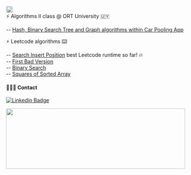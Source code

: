 <img height="18"  src="https://img.shields.io/badge/Code%20Lab%20-%20%236d95ed?style=plastic">
<br>
  ⚡  Algorithms II class @ ORT University 🇺🇾 <br>
  
  -- [Hash, Binary Search Tree and Graph algorithms within Car Pooling App](https://github.com/algoritmosii/CarPoolingApp)<br>

     
  ⚡  Leetcode algorithms  ⌨️
  
  -- [Search Insert Position](https://github.com/tchnorider/leetcode_problems/blob/main/src/SearchInsertPosition.java) best Leetcode runtime so far! 🔥 <br>
  -- [First Bad Version](https://leetcode.com/submissions/detail/925398292/)<br>
  -- [Binary Search](https://github.com/tchnorider/leetcode_problems/blob/main/src/BinarySearch.java)<br>
  -- [Squares of Sorted Array](https://github.com/tchnorider/leetcode_problems/blob/main/src/SquaresOfSortedArray.java)<br>

 #### 👩🏻‍💻 Contact
 
 [![Linkedin Badge](https://img.shields.io/badge/-lauralperez-blue?style=flat-square&logo=Linkedin&logoColor=white&link=https://www.linkedin.com/in/lauralperez/)](https://www.linkedin.com/in/lauralperez/)  <br>

<img align="left" width="490" height="165" src="https://github-readme-stats.vercel.app/api?username=tchnorider&show_icons=true&hide_border=false&line_height=20&title_color=5379cc&icon_color=#5379cc&show_owner=true"/><br>

